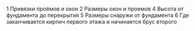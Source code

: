 1 Привязки проёмов и окон
2 Размеры окон и проемов
4 Высота от фундамента до перекрытия
5 Размеры снаружи от фундамента
6 Где заканчивается кирпич первого этажа и начинается брус второго
